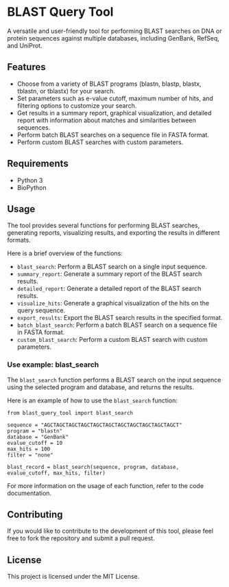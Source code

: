 
# BLAST Query Tool

A versatile and user-friendly tool for performing BLAST searches on DNA or protein sequences against multiple databases, including GenBank, RefSeq, and UniProt.

## Features

-   Choose from a variety of BLAST programs (blastn, blastp, blastx, tblastn, or tblastx) for your search.
-   Set parameters such as e-value cutoff, maximum number of hits, and filtering options to customize your search.
-   Get results in a summary report, graphical visualization, and detailed report with information about matches and similarities between sequences.
-   Perform batch BLAST searches on a sequence file in FASTA format.
-   Perform custom BLAST searches with custom parameters.

## Requirements

-   Python 3
-   BioPython

## Usage

The tool provides several functions for performing BLAST searches, generating reports, visualizing results, and exporting the results in different formats.

Here is a brief overview of the functions:

-   `blast_search`: Perform a BLAST search on a single input sequence.
-   `summary_report`: Generate a summary report of the BLAST search results.
-   `detailed_report`: Generate a detailed report of the BLAST search results.
-   `visualize_hits`: Generate a graphical visualization of the hits on the query sequence.
-   `export_results`: Export the BLAST search results in the specified format.
-   `batch_blast_search`: Perform a batch BLAST search on a sequence file in FASTA format.
-   `custom_blast_search`: Perform a custom BLAST search with custom parameters.

### Use example: blast_search

The `blast_search` function performs a BLAST search on the input sequence using the selected program and database, and returns the results.

Here is an example of how to use the `blast_search` function:

    from blast_query_tool import blast_search
    
    sequence = "AGCTAGCTAGCTAGCTAGCTAGCTAGCTAGCTAGCTAGCTAGCT"
    program = "blastn"
    database = "GenBank"
    evalue_cutoff = 10
    max_hits = 100
    filter = "none"
    
    blast_record = blast_search(sequence, program, database, evalue_cutoff, max_hits, filter)

For more information on the usage of each function, refer to the code documentation.

## Contributing

If you would like to contribute to the development of this tool, please feel free to fork the repository and submit a pull request.

## License

This project is licensed under the MIT License.

